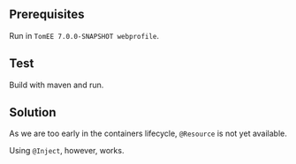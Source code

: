 Prerequisites
-------------
Run in `TomEE 7.0.0-SNAPSHOT webprofile`.

Test
----
Build with maven and run.

Solution
--------
As we are too early in the containers lifecycle, `@Resource` is not yet available.

Using `@Inject`, however, works.